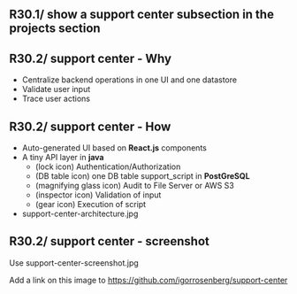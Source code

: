 ## R30.1/ show a support center subsection in the projects section

## R30.2/ support center - Why

* Centralize backend operations in one UI and one datastore
* Validate user input
* Trace user actions

## R30.2/ support center - How

* Auto-generated UI based on **React.js** components
* A tiny API layer in **java**
    * (lock icon) Authentication/Authorization
    * (DB table icon) one DB table support_script in **PostGreSQL**
    * (magnifying glass icon) Audit to File Server or AWS S3
    * (inspector icon) Validation of input
    * (gear icon) Execution of script
* support-center-architecture.jpg

## R30.2/ support center - screenshot

Use support-center-screenshot.jpg

Add a link on this image to https://github.com/igorrosenberg/support-center